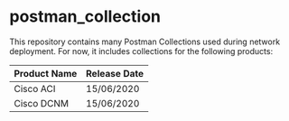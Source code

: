 # postman_collection
This repository contains many Postman Collections used during network deployment.
For now, it includes collections for the following products:

| Product Name   | Release Date |
|----------------|--------------|
| Cisco ACI      |  15/06/2020  |
| Cisco DCNM     |  15/06/2020  |
